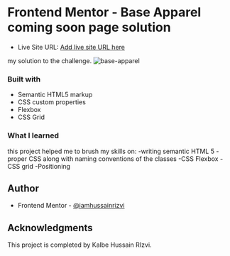 # Frontend Mentor - Base Apparel coming soon page solution

- Live Site URL: [Add live site URL here](https://site-base-apparel-frontend-mentor.netlify.app/)

my solution to the challenge.
![base-apparel](https://user-images.githubusercontent.com/99624725/230492472-fe8048e4-8cfa-475f-bb0a-b15ad588a563.png)

### Built with

- Semantic HTML5 markup
- CSS custom properties
- Flexbox
- CSS Grid

### What I learned

this project helped me to brush my skills on:
-writing semantic HTML 5
-proper CSS along with naming conventions of the classes
-CSS Flexbox
-CSS grid
-Positioning

## Author

- Frontend Mentor - [@iamhussainrizvi](https://www.frontendmentor.io/profile/iamhussainrizvi)

## Acknowledgments

This project is completed by Kalbe Hussain RIzvi.
